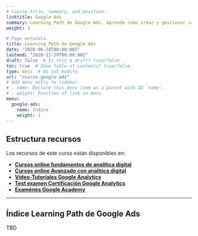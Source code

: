 ```yaml
---
# Course title, summary, and position.
linktitle: Google Ads
summary: Learning Path de Google Ads. Aprende cómo crear y gestionar campañas de Google Ads de Búsqueda, Display, Remarketing y Ecommerce.
weight: 3

# Page metadata.
title: Learning Path de Google Ads
date: "2020-06-24T00:00:00Z"
lastmod: "2020-11-29T00:00:00Z"
draft: false  # Is this a draft? true/false
toc: true  # Show table of contents? true/false
type: docs  # Do not modify.
url: "/curso-google-ads"
# Add menu entry to sidebar.
# - name: Declare this menu item as a parent with ID `name`.
# - weight: Position of link in menu.
menu:
  google-ads:
    name: Índice
    weight: 1
---
```


## Estructura recursos

Los recursos de este curso están disponibles en:

* **[Cursos online fundamentos de analítica digital](https://www.udemy.com/course/intro-administrador-etiquetas-tag-manager-y-analisis-web/)**
* **[Cursos online Avanzado con analítica digital](http://bit.ly/2k5DQR8)**
* **[Video-Tutoriales Google Analytics](https://www.youtube.com/playlist?list=PLzxNDhvkuNyKk0HC7UbL6bYeNRB4M35PQ)**
* **[Test examen Certificación Google Analytics](/buscas-las-respuestas-del-examen-de-google-analytics/)**
* **[Examénes Google Academy](https://analytics.google.com/analytics/academy/)**


***

## Índice Learning Path de Google Ads

TBD